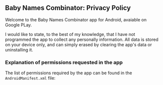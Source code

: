 ## Baby Names Combinator: Privacy Policy

Welcome to the Baby Names Combinator app for Android, avaiable on Google PLay.

I would like to state, to the best of my knowledge, that I have not programmed the app to collect any personally information. All data is stored on your device only, and can simply erased by clearing the app's data or uninstalling it.

### Explanation of permissions requested in the app

The list of permissions required by the app can be found in the `AndroidManifest.xml` file:
